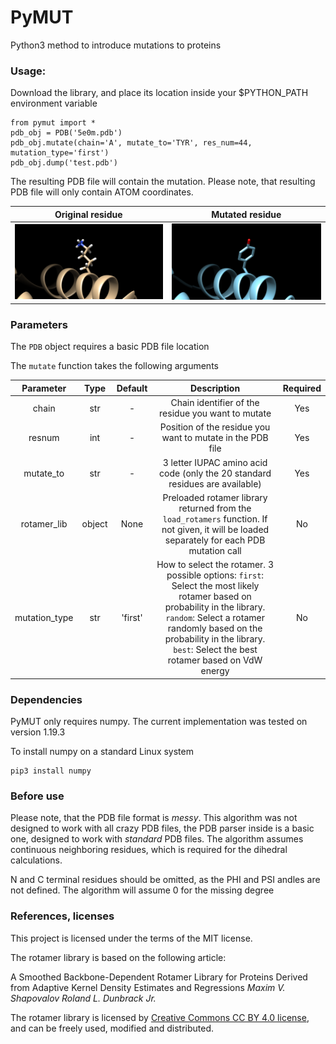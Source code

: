 # PyMUT

Python3 method to introduce mutations to proteins

### Usage:

Download the library, and place its location inside your $PYTHON_PATH environment variable

    from pymut import *
    pdb_obj = PDB('5e0m.pdb')
    pdb_obj.mutate(chain='A', mutate_to='TYR', res_num=44, mutation_type='first')
    pdb_obj.dump('test.pdb')

The resulting PDB file will contain the mutation. Please note, that resulting PDB file will only contain ATOM
coordinates.

Original residue             |  Mutated residue
:-------------------------:|:-------------------------:
![alt text](assets/original_residue.png)   |  ![alt text](assets/mutated_residue.png)

### Parameters

The `PDB` object requires a basic PDB file location

The `mutate` function takes the following arguments

Parameter             |  Type  | Default | Description | Required
:---------------:|:----------:|:--------:|:--------------:|:---:
chain  |  str | - | Chain identifier of the residue you want to mutate | Yes
resnum  |  int | - | Position of the residue you want to mutate in the PDB file | Yes
mutate_to  |  str | - | 3 letter IUPAC amino acid code (only the 20 standard residues are available) | Yes
rotamer_lib  |  object | None | Preloaded rotamer library returned from the `load_rotamers` function. If not given, it will be loaded separately for each PDB mutation call| No
mutation_type  |  str | 'first' | How to select the rotamer. 3 possible options: `first`: Select the most likely rotamer based on probability in the library. `random`: Select a rotamer randomly based on the probability in the library. `best`: Select the best rotamer based on VdW energy | No

### Dependencies

PyMUT only requires numpy. The current implementation was tested on version 1.19.3

To install numpy on a standard Linux system

    pip3 install numpy

### Before use

Please note, that the PDB file format is *messy*. This algorithm was not designed to work with all crazy PDB files, the PDB parser
inside is a basic one, designed to work with *standard* PDB files. The algorithm assumes continuous neighboring residues, which is required for the dihedral calculations.

N and C terminal residues should be omitted, as the PHI and PSI andles are not defined. The algorithm will assume 0 for the missing degree

### References, licenses

This project is licensed under the terms of the MIT license.

The rotamer library is based on the following article: 

A Smoothed Backbone-Dependent Rotamer Library for Proteins Derived from Adaptive Kernel Density Estimates and Regressions  *Maxim V. Shapovalov Roland L. Dunbrack Jr.*

The rotamer library is licensed by <a href='https://creativecommons.org/licenses/by/4.0/legalcode' target='_blank'>Creative Commons CC BY 4.0 license</a>, and can be freely used, modified and distributed. 





    